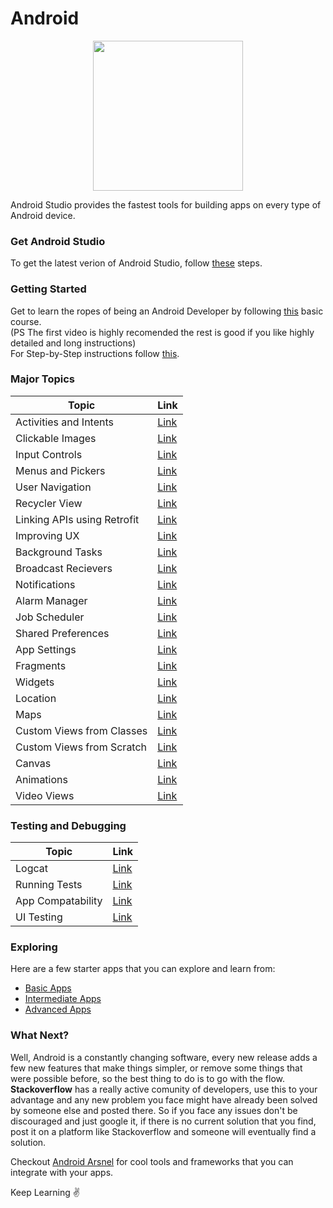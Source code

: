 # Android  
<p align="center"><img src="https://developer.android.com/images/social/android-developers.png" height="240"></p>
Android Studio provides the fastest tools for building apps on every type of Android device.  

### Get Android Studio  
To get the latest verion of Android Studio, follow [these](https://developer.android.com/studio) steps.  

### Getting Started
Get to learn the ropes of being an Android Developer by following [this](https://www.youtube.com/playlist?list=PLp9HFLVct_ZvMa7IVdQyUUyh8t2re9apm) basic course.  
(PS The first video is highly recomended the rest is good if you like highly detailed and long instructions)  
For Step-by-Step instructions follow [this](https://codelabs.developers.google.com/codelabs/android-training-hello-world/index.html?index=..%2F..%2Fandroid-training#0).  

### Major Topics  
|Topic|Link|
|--------|------|
|Activities and Intents|[Link](https://codelabs.developers.google.com/codelabs/android-training-create-an-activity/index.html?index=..%2F..%2Fandroid-training#0)|
|Clickable Images|[Link](https://codelabs.developers.google.com/codelabs/android-training-clickable-images/index.html?index=..%2F..%2Fandroid-training#0)|
|Input Controls|[Link](https://codelabs.developers.google.com/codelabs/android-training-input-controls/index.html?index=..%2F..%2Fandroid-training#0)|
|Menus and Pickers|[Link](https://codelabs.developers.google.com/codelabs/android-training-menus-and-pickers/index.html?index=..%2F..%2Fandroid-training#0)|
|User Navigation|[Link](https://codelabs.developers.google.com/codelabs/android-training-provide-user-navigation/index.html?index=..%2F..%2Fandroid-training#0)|
|Recycler View|[Link](https://codelabs.developers.google.com/codelabs/android-training-create-recycler-view/index.html?index=..%2F..%2Fandroid-training#0)|
|Linking APIs using Retrofit|[Link](https://www.vogella.com/tutorials/Retrofit/article.html)|
|Improving UX|[Link](https://codelabs.developers.google.com/codelabs/android-training-drawables-styles-and-themes/index.html?index=..%2F..%2Fandroid-training#0)|
|Background Tasks|[Link](https://codelabs.developers.google.com/codelabs/android-training-create-asynctask/index.html?index=..%2F..%2Fandroid-training#0)|
|Broadcast Recievers|[Link](https://codelabs.developers.google.com/codelabs/android-training-broadcast-receivers/index.html?index=..%2F..%2Fandroid-training#0)|
|Notifications|[Link](https://codelabs.developers.google.com/codelabs/android-training-notifications/index.html?index=..%2F..%2Fandroid-training#0)|
|Alarm Manager|[Link](https://codelabs.developers.google.com/codelabs/android-training-alarm-manager/index.html?index=..%2F..%2Fandroid-training#0)|
|Job Scheduler|[Link](https://codelabs.developers.google.com/codelabs/android-training-job-scheduler/index.html?index=..%2F..%2Fandroid-training#0)|
|Shared Preferences|[Link](https://codelabs.developers.google.com/codelabs/android-training-shared-preferences/index.html?index=..%2F..%2Fandroid-training#0)|
|App Settings|[Link](https://codelabs.developers.google.com/codelabs/android-training-adding-settings-to-app/index.html?index=..%2F..%2Fandroid-training#0)|
|Fragments|[Link](https://codelabs.developers.google.com/codelabs/advanced-android-training-fragments/index.html?index=..%2F..advanced-android-training#0)|
|Widgets|[Link](https://codelabs.developers.google.com/codelabs/advanced-android-training-widgets/index.html?index=..%2F..advanced-android-training#0)|
|Location|[Link](https://codelabs.developers.google.com/codelabs/advanced-android-training-device-location/index.html?index=..%2F..advanced-android-training#0)|
|Maps|[Link](https://codelabs.developers.google.com/codelabs/advanced-android-training-google-maps/index.html?index=..%2F..advanced-android-training#0)|
|Custom Views from Classes|[Link](https://codelabs.developers.google.com/codelabs/advanced-android-training-customize-view/index.html?index=..%2F..advanced-android-training#0)|
|Custom Views from Scratch|[Link](https://codelabs.developers.google.com/codelabs/advanced-android-training-custom-view-from-scratch/index.html?index=..%2F..advanced-android-training#0)|
|Canvas|[Link](https://codelabs.developers.google.com/codelabs/advanced-android-training-create-canvas/index.html?index=..%2F..advanced-android-training#0)|
|Animations|[Link](https://codelabs.developers.google.com/codelabs/advanced-android-training-animations/index.html?index=..%2F..advanced-android-training#0)|
|Video Views|[Link](https://codelabs.developers.google.com/codelabs/advanced-android-training-video-view/index.html?index=..%2F..advanced-android-training#0)|


### Testing and Debugging  
|Topic|Link|
|--------|-------|
|Logcat|[Link](https://codelabs.developers.google.com/codelabs/android-training-using-debugger/index.html?index=..%2F..%2Fandroid-training#0)|
|Running Tests|[Link](https://codelabs.developers.google.com/codelabs/android-training-unit-tests/index.html?index=..%2F..%2Fandroid-training#0)|
|App Compatability|[Link](https://codelabs.developers.google.com/codelabs/android-training-support-libraries/index.html?index=..%2F..%2Fandroid-training#0)|
|UI Testing|[Link](https://codelabs.developers.google.com/codelabs/android-training-espresso-for-ui-testing/index.html?index=..%2F..%2Fandroid-training#0)|

### Exploring  
Here are a few starter apps that you can explore and learn from:  
- [Basic Apps](https://github.com/google-developer-training/android-fundamentals)  
- [Intermediate Apps](https://github.com/google-developer-training/android-fundamentals-starter-apps-v2)  
- [Advanced Apps](https://github.com/google-developer-training/android-advanced-starter-apps)  

### What Next?  
Well, Android is a constantly changing software, every new release adds a few new features that make things simpler, or remove some things that were possible before,
so the best thing to do is to go with the flow. **Stackoverflow** has a really active comunity of developers, use this to your advantage and any new problem you face might 
have already been solved by someone else and posted there. So if you face any issues don't be discouraged and just google it, if there is no current solution that you 
find, post it on a platform like Stackoverflow and someone will eventually find a solution.  

Checkout [Android Arsnel](https://android-arsenal.com/) for cool tools and frameworks that you can integrate with your apps.

Keep Learning :v:
